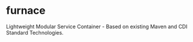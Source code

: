 furnace
=======

Lightweight Modular Service Container - Based on existing Maven and CDI Standard Technologies. 
